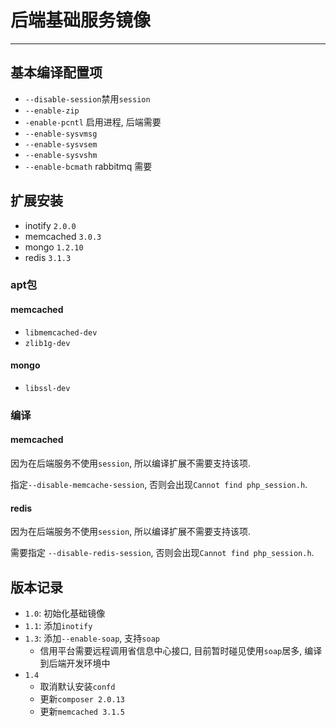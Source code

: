 # 后端基础服务镜像

---

## 基本编译配置项

* `--disable-session`禁用`session`
* `--enable-zip`
* `-enable-pcntl` 启用进程, 后端需要
* `--enable-sysvmsg`
* `--enable-sysvsem`
* `--enable-sysvshm`
* `--enable-bcmath` rabbitmq 需要

## 扩展安装

* inotify `2.0.0`
* memcached `3.0.3`
* mongo `1.2.10`
* redis `3.1.3`

### apt包

#### memcached

* `libmemcached-dev`
* `zlib1g-dev`

#### mongo

* `libssl-dev`

### 编译

#### memcached

因为在后端服务不使用`session`, 所以编译扩展不需要支持该项.

指定`--disable-memcache-session`, 否则会出现`Cannot find php_session.h`.

#### redis

因为在后端服务不使用`session`, 所以编译扩展不需要支持该项.

需要指定 `--disable-redis-session`, 否则会出现`Cannot find php_session.h`.

## 版本记录

* `1.0`: 初始化基础镜像
* `1.1`: 添加`inotify`
* `1.3`: 添加`--enable-soap`, 支持`soap`
	* 信用平台需要远程调用省信息中心接口, 目前暂时碰见使用`soap`居多, 编译到后端开发环境中
* `1.4`
	* 取消默认安装`confd`
	* 更新`composer 2.0.13`
	* 更新`memcached 3.1.5`